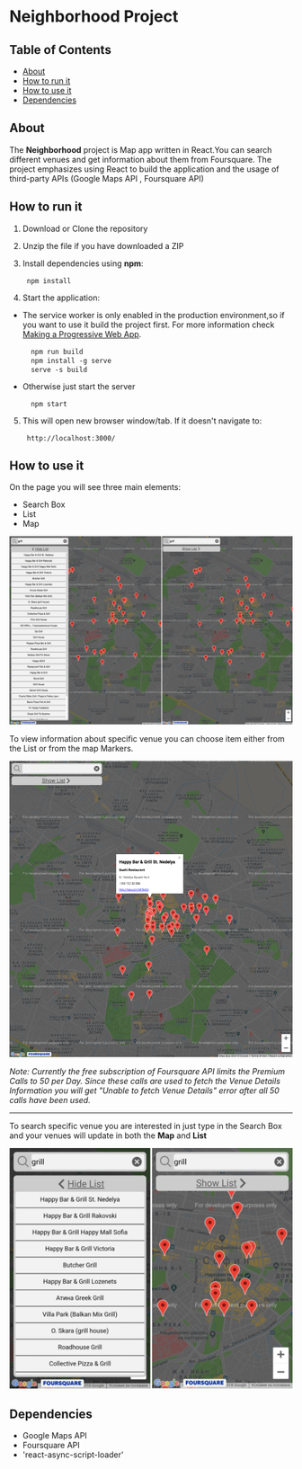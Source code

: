 # Neighborhood Project

## Table of Contents

* [About](#about)
* [How to run it](#how-to-run-it)
* [How to use it](#how-to-use-it)
* [Dependencies](#dependencies)

## About

The **Neighborhood** project is Map app written in React.You can search different venues and get information about them from Foursquare. The project emphasizes using React to build the application and the usage of third-party APIs (Google Maps API , Foursquare API)

## How to run it

1) Download or Clone the repository
2) Unzip the file if you have downloaded a ZIP
3) Install dependencies using **npm**:

        npm install

4) Start the application:

* The service worker is only enabled in the production environment,so if you want to use it build the project first. For more information check [Making a Progressive Web App](https://goo.gl/KwvDNy).

        npm run build
        npm install -g serve
        serve -s build

* Otherwise just start the server

        npm start

5) This will open new browser window/tab. If it doesn't navigate to:

        http://localhost:3000/

## How to use it

On the page you will see three main elements:

* Search Box
* List
* Map

![Page](src/screenshots/Page.jpg)

To view information about specific venue you can choose item either from the List or from the map Markers.

![Venue Details](src/screenshots/VenueDetails.jpg)

*Note: Currently the free subscription of Foursquare API limits the Premium Calls to 50 per Day. Since these calls are used to fetch the Venue Details Information you will get "Unable to fetch Venue Details" error after all 50 calls have been used.*

***

To search specific venue you are interested in just type in the Search Box and your venues will update in both the **Map** and **List**

![Search Box](src/screenshots/SearchBox.jpg)

## Dependencies

* Google Maps API
* Foursquare API
* 'react-async-script-loader'
